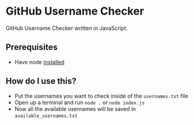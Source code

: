 # GitHub Username Checker

GitHub Username Checker written in JavaScript.

## Prerequisites

- Have node [installed](<https://nodejs.org/en/download>)

## How do I use this?

- Put the usernames you want to check inside of the `usernames.txt` file
- Open up a terminal and run `node .` or `node index.js`
- Now all the available usernames will be saved in `available_usernames.txt`
